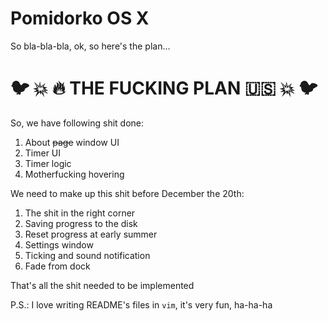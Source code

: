 # Pomidorko OS X

So bla-bla-bla, ok, so here's the plan...

# :bird: :boom: :fire: THE FUCKING PLAN :us: :boom: :bird:

So, we have following shit done:

1. About ~~page~~ window UI
2. Timer UI 
3. Timer logic
4. Motherfucking hovering

We need to make up this shit before December the 20th:

1. The shit in the right corner
2. Saving progress to the disk
3. Reset progress at early summer
4. Settings window
5. Ticking and sound notification
6. Fade from dock

That's all the shit needed to be implemented

P.S.: I love writing README's files in `vim`, it's very fun, ha-ha-ha
